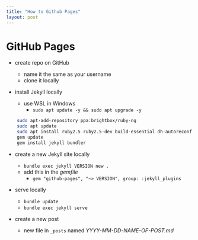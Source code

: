 ```yaml
---
title: "How to Github Pages"
layout: post
---
```


# GitHub Pages

- create repo on GitHub
  - name it the same as your username
  - clone it locally

- install Jekyll locally
  - use WSL in Windows
    - `sudo apt update -y && sudo apt upgrade -y`

```bash
    sudo apt-add-repository ppa:brightbox/ruby-ng
    sudo apt update
    sudo apt install ruby2.5 ruby2.5-dev build-essential dh-autoreconf
    gem update
    gem install jekyll bundler
```

- create a new Jekyll site locally
  - `bundle exec jekyll VERSION new .`
  - add this in the _gemfile_
    - `gem "github-pages", "~> VERSION", group: :jekyll_plugins`

- serve locally
  - `bundle update`
  - `bundle exec jekyll serve`

- create a new post
  - new file in `_posts` named _YYYY-MM-DD-NAME-OF-POST.md_
